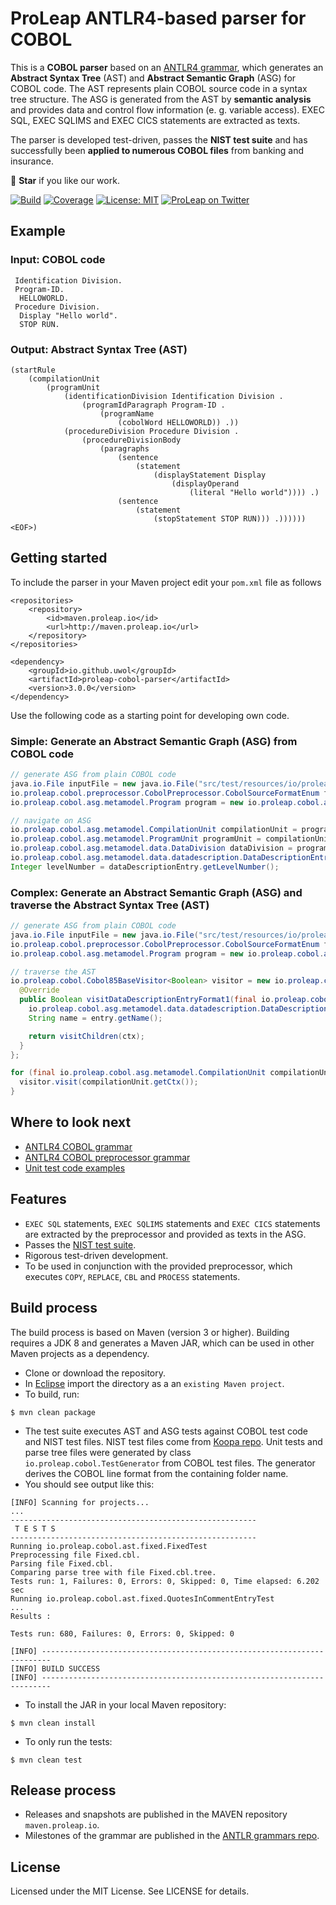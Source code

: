 ProLeap ANTLR4-based parser for COBOL
=====================================

This is a **COBOL parser** based on an [ANTLR4 grammar](src/main/antlr4/io/proleap/cobol/Cobol85.g4), 
which generates an **Abstract Syntax Tree** (AST) and **Abstract Semantic Graph** (ASG) for COBOL code.
The AST represents plain COBOL source code in a syntax tree structure.
The ASG is generated from the AST by **semantic analysis** and provides data and control
flow information (e. g. variable access). EXEC SQL, EXEC SQLIMS and EXEC CICS
statements are extracted as texts.

The parser is developed test-driven, passes the **NIST test suite** and has successfully been **applied to numerous COBOL files** from banking and insurance.

💫 **Star** if you like our work.

[![Build](https://img.shields.io/travis/uwol/proleap-cobol-parser.svg)](https://travis-ci.org/uwol/proleap-cobol-parser)
[![Coverage](https://coveralls.io/repos/github/uwol/proleap-cobol-parser/badge.svg?branch=master)](https://coveralls.io/github/uwol/proleap-cobol-parser?branch=master)
[![License: MIT](https://img.shields.io/badge/License-MIT-yellow.svg)](https://opensource.org/licenses/MIT)
[![ProLeap on Twitter](https://img.shields.io/twitter/follow/proleap_io.svg?style=social&label=Follow)](https://twitter.com/proleap_io)


Example
-------

### Input: COBOL code

```
 Identification Division.
 Program-ID.
  HELLOWORLD.
 Procedure Division.
  Display "Hello world".
  STOP RUN.
```


### Output: Abstract Syntax Tree (AST)

```
(startRule
	(compilationUnit
		(programUnit
			(identificationDivision Identification Division .
				(programIdParagraph Program-ID .
					(programName
						(cobolWord HELLOWORLD)) .))
			(procedureDivision Procedure Division .
				(procedureDivisionBody
					(paragraphs
						(sentence
							(statement
								(displayStatement Display
									(displayOperand
										(literal "Hello world")))) .)
						(sentence
							(statement
								(stopStatement STOP RUN))) .)))))) <EOF>)
```


Getting started
---------------

To include the parser in your Maven project edit your `pom.xml` file as follows

```
<repositories>
	<repository>
		<id>maven.proleap.io</id>
		<url>http://maven.proleap.io</url>
	</repository>
</repositories>
```

```
<dependency>
	<groupId>io.github.uwol</groupId>
	<artifactId>proleap-cobol-parser</artifactId>
	<version>3.0.0</version>
</dependency>
```

Use the following code as a starting point for developing own code.

### Simple: Generate an Abstract Semantic Graph (ASG) from COBOL code

```java
// generate ASG from plain COBOL code
java.io.File inputFile = new java.io.File("src/test/resources/io/proleap/cobol/asg/HelloWorld.cbl");
io.proleap.cobol.preprocessor.CobolPreprocessor.CobolSourceFormatEnum format = io.proleap.cobol.preprocessor.CobolPreprocessor.CobolSourceFormatEnum.TANDEM;
io.proleap.cobol.asg.metamodel.Program program = new io.proleap.cobol.asg.runner.impl.CobolParserRunnerImpl().analyzeFile(inputFile, format);

// navigate on ASG
io.proleap.cobol.asg.metamodel.CompilationUnit compilationUnit = program.getCompilationUnit("HelloWorld");
io.proleap.cobol.asg.metamodel.ProgramUnit programUnit = compilationUnit.getProgramUnit();
io.proleap.cobol.asg.metamodel.data.DataDivision dataDivision = programUnit.getDataDivision();
io.proleap.cobol.asg.metamodel.data.datadescription.DataDescriptionEntry dataDescriptionEntry = dataDivision.getWorkingStorageSection().getDataDescriptionEntry("ITEMS");
Integer levelNumber = dataDescriptionEntry.getLevelNumber();
```

### Complex: Generate an Abstract Semantic Graph (ASG) and traverse the Abstract Syntax Tree (AST)

```java
// generate ASG from plain COBOL code
java.io.File inputFile = new java.io.File("src/test/resources/io/proleap/cobol/asg/HelloWorld.cbl");
io.proleap.cobol.preprocessor.CobolPreprocessor.CobolSourceFormatEnum format = io.proleap.cobol.preprocessor.CobolPreprocessor.CobolSourceFormatEnum.TANDEM;
io.proleap.cobol.asg.metamodel.Program program = new io.proleap.cobol.asg.runner.impl.CobolParserRunnerImpl().analyzeFile(inputFile, format);

// traverse the AST
io.proleap.cobol.Cobol85BaseVisitor<Boolean> visitor = new io.proleap.cobol.Cobol85BaseVisitor<Boolean>() {
  @Override
  public Boolean visitDataDescriptionEntryFormat1(final io.proleap.cobol.Cobol85Parser.DataDescriptionEntryFormat1Context ctx) {
    io.proleap.cobol.asg.metamodel.data.datadescription.DataDescriptionEntry entry = (io.proleap.cobol.asg.metamodel.data.datadescription.DataDescriptionEntry) program.getASGElementRegistry().getASGElement(ctx);
    String name = entry.getName();

    return visitChildren(ctx);
  }
};

for (final io.proleap.cobol.asg.metamodel.CompilationUnit compilationUnit : program.getCompilationUnits()) {
  visitor.visit(compilationUnit.getCtx());
}
```


Where to look next
------------------

- [ANTLR4 COBOL grammar](src/main/antlr4/io/proleap/cobol/Cobol85.g4)
- [ANTLR4 COBOL preprocessor grammar](src/main/antlr4/io/proleap/cobol/Cobol85Preprocessor.g4)
- [Unit test code examples](src/test/java/io/proleap/cobol/asg/data/workingstorage)


Features
--------

* `EXEC SQL` statements, `EXEC SQLIMS` statements and `EXEC CICS` statements are extracted by the preprocessor and provided as texts in the ASG.
* Passes the [NIST test suite](http://www.itl.nist.gov/div897/ctg/cobol_form.htm).
* Rigorous test-driven development.
* To be used in conjunction with the provided preprocessor, which executes `COPY`, `REPLACE`, `CBL` and `PROCESS` statements.


Build process
-------------

The build process is based on Maven (version 3 or higher). Building requires a JDK 8 and generates a Maven JAR, which can be used in other Maven projects as a dependency.

* Clone or download the repository.
* In [Eclipse](https://eclipse.org) import the directory as a an `existing Maven project`.
* To build, run:

```
$ mvn clean package
```

* The test suite executes AST and ASG tests against COBOL test code and NIST test files. NIST test files come from [Koopa repo](https://github.com/goblindegook/Koopa/tree/master/testsuite/cobol85). Unit tests and parse tree files were generated by class `io.proleap.cobol.TestGenerator` from COBOL test files. The generator derives the COBOL line format from the containing folder name.
* You should see output like this:

```
[INFO] Scanning for projects...
...
-------------------------------------------------------
 T E S T S
-------------------------------------------------------
Running io.proleap.cobol.ast.fixed.FixedTest
Preprocessing file Fixed.cbl.
Parsing file Fixed.cbl.
Comparing parse tree with file Fixed.cbl.tree.
Tests run: 1, Failures: 0, Errors: 0, Skipped: 0, Time elapsed: 6.202 sec
Running io.proleap.cobol.ast.fixed.QuotesInCommentEntryTest
...
Results :

Tests run: 680, Failures: 0, Errors: 0, Skipped: 0

[INFO] ------------------------------------------------------------------------
[INFO] BUILD SUCCESS
[INFO] ------------------------------------------------------------------------
```

* To install the JAR in your local Maven repository:

```
$ mvn clean install
```

* To only run the tests:

```
$ mvn clean test
```


Release process
---------------

* Releases and snapshots are published in the MAVEN repository `maven.proleap.io`.
* Milestones of the grammar are published in the [ANTLR grammars repo](https://github.com/antlr/grammars-v4).


License
-------

Licensed under the MIT License. See LICENSE for details.
